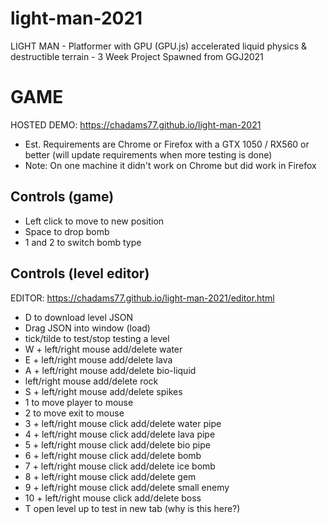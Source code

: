 # light-man-2021
LIGHT MAN - Platformer with GPU (GPU.js) accelerated liquid physics &amp; destructible terrain - 3 Week Project Spawned from GGJ2021

# GAME

HOSTED DEMO: https://chadams77.github.io/light-man-2021
- Est. Requirements are Chrome or Firefox with a GTX 1050 / RX560 or better (will update requirements when more testing is done)
- Note: On one machine it didn't work on Chrome but did work in Firefox

Controls (game)
---------------
 - Left click to move to new position
 - Space to drop bomb
 - 1 and 2 to switch bomb type
 
Controls (level editor)
-----------------------
EDITOR: https://chadams77.github.io/light-man-2021/editor.html

- D to download level JSON
- Drag JSON into window (load)
- tick/tilde to test/stop testing a level
- W + left/right mouse add/delete water
- E + left/right mouse add/delete lava
- A + left/right mouse add/delete bio-liquid
- left/right mouse add/delete rock
- S + left/right mouse add/delete spikes
- 1 to move player to mouse
- 2 to move exit to mouse
- 3 + left/right mouse click add/delete water pipe
- 4 + left/right mouse click add/delete lava pipe
- 5 + left/right mouse click add/delete bio pipe
- 6 + left/right mouse click add/delete bomb
- 7 + left/right mouse click add/delete ice bomb
- 8 + left/right mouse click add/delete gem
- 9 + left/right mouse click add/delete small enemy
- 10 + left/right mouse click add/delete boss
- T open level up to test in new tab (why is this here?)

